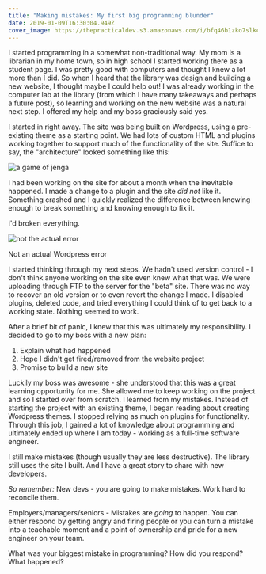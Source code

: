 ```yaml
---
title: "Making mistakes: My first big programming blunder"
date: 2019-01-09T16:30:04.949Z
cover_image: https://thepracticaldev.s3.amazonaws.com/i/bfq46b1zko7slkc7muu6.jpg
---
```

I started programming in a somewhat non-traditional way. My mom is a librarian in my home town, so in high school I started working there as a student page. I was pretty good with computers and thought I knew a lot more than I did. So when I heard that the library was design and building a new website, I thought maybe I could help out! I was already working in the computer lab at the library (from which I have many takeaways and perhaps a future post), so learning and working on the new website was a natural next step. I offered my help and my boss graciously said yes.

I started in right away. The site was being built on Wordpress, using a pre-existing theme as a starting point. We had lots of custom HTML and plugins working together to support much of the functionality of the site. Suffice to say, the "architecture" looked something like this:

![a game of jenga](https://ae01.alicdn.com/kf/HTB19sGjjrYI8KJjy0Faq6zAiVXak.jpg)

I had been working on the site for about a month when the inevitable happened. I made a change to a plugin and the site *did not* like it. Something crashed and I quickly realized the difference between knowing enough to break something and knowing enough to fix it. 

I'd broken everything.

![not the actual error](https://thepracticaldev.s3.amazonaws.com/i/hocnrsaeaxtatgp0ofwu.png)
<figcaption>Not an actual Wordpress error</figcaption>

I started thinking through my next steps. We hadn't used version control - I don't think anyone working on the site even knew what that was. We were uploading through FTP to the server for the "beta" site. There was no way to recover an old version or to even revert the change I made. I disabled plugins, deleted code, and tried everything I could think of to get back to a working state. Nothing seemed to work.

After a brief bit of panic, I knew that this was ultimately my responsibility. I decided to go to my boss with a new plan:

1. Explain what had happened
2. Hope I didn't get fired/removed from the website project
3. Promise to build a new site

Luckily my boss was awesome - she understood that this was a great learning opportunity for me. She allowed me to keep working on the project and so I started over from scratch. I learned from my mistakes. Instead of starting the project with an existing theme, I began reading about creating Wordpress themes. I stopped relying as much on plugins for functionality. Through this job, I gained a lot of knowledge about programming and ultimately ended up where I am today - working as a full-time software engineer.

I still make mistakes (though usually they are less destructive). The library still uses the site I built. And I have a great story to share with new developers.

*So remember:*
New devs - you are going to make mistakes. Work hard to reconcile them.

Employers/managers/seniors - Mistakes are _going_ to happen. You can either respond by getting angry and firing people or you can turn a mistake into a teachable moment and a point of ownership and pride for a new engineer on your team.

What was your biggest mistake in programming? How did you respond? What happened?